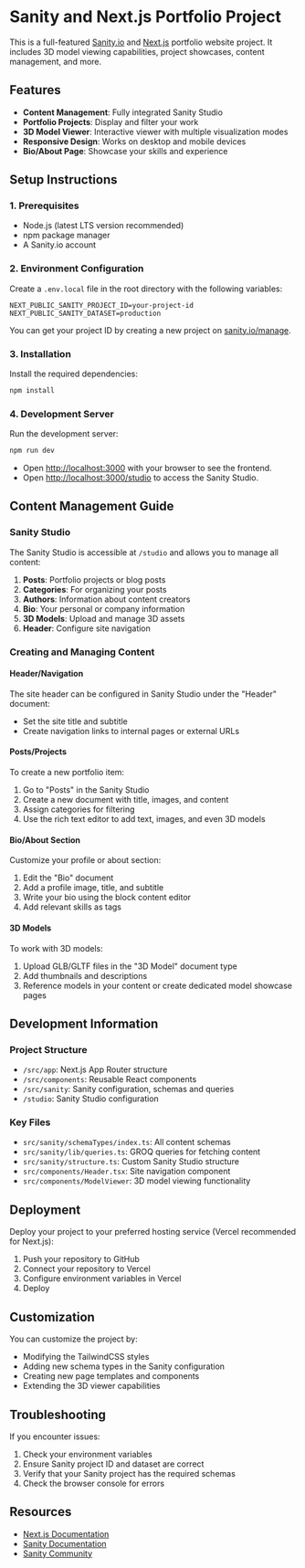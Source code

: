 # Sanity and Next.js Portfolio Project

This is a full-featured [Sanity.io](https://sanity.io) and [Next.js](https://nextjs.org) portfolio website project. It includes 3D model viewing capabilities, project showcases, content management, and more.

## Features

- **Content Management**: Fully integrated Sanity Studio
- **Portfolio Projects**: Display and filter your work
- **3D Model Viewer**: Interactive viewer with multiple visualization modes
- **Responsive Design**: Works on desktop and mobile devices
- **Bio/About Page**: Showcase your skills and experience

## Setup Instructions

### 1. Prerequisites

- Node.js (latest LTS version recommended)
- npm package manager
- A Sanity.io account

### 2. Environment Configuration

Create a `.env.local` file in the root directory with the following variables:

```
NEXT_PUBLIC_SANITY_PROJECT_ID=your-project-id
NEXT_PUBLIC_SANITY_DATASET=production
```

You can get your project ID by creating a new project on [sanity.io/manage](https://sanity.io/manage).

### 3. Installation

Install the required dependencies:

```bash
npm install
```

### 4. Development Server

Run the development server:

```bash
npm run dev
```

- Open [http://localhost:3000](http://localhost:3000) with your browser to see the frontend.
- Open [http://localhost:3000/studio](http://localhost:3000/studio) to access the Sanity Studio.

## Content Management Guide

### Sanity Studio

The Sanity Studio is accessible at `/studio` and allows you to manage all content:

1. **Posts**: Portfolio projects or blog posts
2. **Categories**: For organizing your posts
3. **Authors**: Information about content creators
4. **Bio**: Your personal or company information
5. **3D Models**: Upload and manage 3D assets
6. **Header**: Configure site navigation

### Creating and Managing Content

#### Header/Navigation

The site header can be configured in Sanity Studio under the "Header" document:
- Set the site title and subtitle
- Create navigation links to internal pages or external URLs

#### Posts/Projects

To create a new portfolio item:
1. Go to "Posts" in the Sanity Studio
2. Create a new document with title, images, and content
3. Assign categories for filtering
4. Use the rich text editor to add text, images, and even 3D models

#### Bio/About Section

Customize your profile or about section:
1. Edit the "Bio" document
2. Add a profile image, title, and subtitle
3. Write your bio using the block content editor
4. Add relevant skills as tags

#### 3D Models

To work with 3D models:
1. Upload GLB/GLTF files in the "3D Model" document type
2. Add thumbnails and descriptions
3. Reference models in your content or create dedicated model showcase pages

## Development Information

### Project Structure

- `/src/app`: Next.js App Router structure
- `/src/components`: Reusable React components
- `/src/sanity`: Sanity configuration, schemas and queries
- `/studio`: Sanity Studio configuration

### Key Files

- `src/sanity/schemaTypes/index.ts`: All content schemas
- `src/sanity/lib/queries.ts`: GROQ queries for fetching content
- `src/sanity/structure.ts`: Custom Sanity Studio structure
- `src/components/Header.tsx`: Site navigation component
- `src/components/ModelViewer`: 3D model viewing functionality

## Deployment

Deploy your project to your preferred hosting service (Vercel recommended for Next.js):

1. Push your repository to GitHub
2. Connect your repository to Vercel
3. Configure environment variables in Vercel
4. Deploy

## Customization

You can customize the project by:
- Modifying the TailwindCSS styles
- Adding new schema types in the Sanity configuration
- Creating new page templates and components
- Extending the 3D viewer capabilities

## Troubleshooting

If you encounter issues:
1. Check your environment variables
2. Ensure Sanity project ID and dataset are correct
3. Verify that your Sanity project has the required schemas
4. Check the browser console for errors

## Resources

- [Next.js Documentation](https://nextjs.org/docs)
- [Sanity Documentation](https://www.sanity.io/docs)
- [Sanity Community](https://slack.sanity.io)